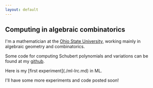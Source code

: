 ```yaml
---
layout: default
---
```


## Computing in algebraic combinatorics
<p>I'm a mathematician at the <a href="https://people.math.osu.edu/anderson.2804/">Ohio State University</a>, working mainly in algebraic geometry and combinatorics.</p>
<p>Some code for computing Schubert polynomials and variations can be found at my <a href="https://github.com/dandersn13/">github</a>.</p>
<p>Here is my [first experiment](./ml-lrc.md) in ML.</p>
<p>I'll have some more experiments and code posted soon!</p>
